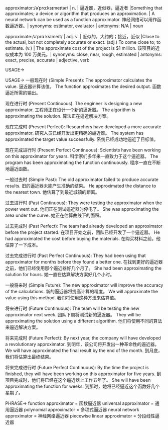 approximator:/əˈprɑːksɪmeɪtər/ | n. | 逼近器，近似器，逼近者 |Something that approximates; a device or algorithm that produces an approximation. |  A neural network can be used as a function approximator.  神经网络可以用作函数逼近器。| synonyms: estimator, evaluator | antonyms: N/A | noun

approximate:/əˈprɑːksɪmeɪt/ | adj. v. | 近似的，大约的；接近，近似 |Close to the actual, but not completely accurate or exact. (adj.) To come close to; to estimate. (v.) | The approximate cost of the project is $1 million.  该项目的近似成本为 100 万美元。| synonyms: close, near, rough, estimated | antonyms: exact, precise, accurate | adjective, verb

USAGE->

USAGE->
一般现在时 (Simple Present):
The approximator calculates the value.  逼近器计算该值。
The function approximates the desired output. 函数逼近所需的输出。


现在进行时 (Present Continuous):
The engineer is designing a new approximator.  工程师正在设计一个新的逼近器。
The algorithm is approximating the solution.  算法正在逼近解决方案。


现在完成时 (Present Perfect):
Researchers have developed a more accurate approximator. 研究人员已经开发出更精确的逼近器。
The system has approximated the target value successfully. 系统已经成功地逼近了目标值。


现在完成进行时 (Present Perfect Continuous):
Scientists have been working on this approximator for years. 科学家们多年来一直致力于这个逼近器。
The program has been approximating the function continuously. 程序一直在不断地逼近函数。


一般过去时 (Simple Past):
The old approximator failed to produce accurate results.  旧的逼近器未能产生准确的结果。
He approximated the distance to the nearest town.  他估算了到最近城镇的距离。


过去进行时 (Past Continuous):
They were testing the approximator when the power went out.  他们正在测试逼近器时停电了。
She was approximating the area under the curve. 她正在估算曲线下的面积。


过去完成时 (Past Perfect):
The team had already developed an approximator before the project started.  在项目开始之前，团队已经开发了一个逼近器。
He had approximated the cost before buying the materials. 在购买材料之前，他估算了一下成本。


过去完成进行时 (Past Perfect Continuous):
They had been using that approximator for months before they found a better one.  在找到更好的逼近器之前，他们已经使用那个逼近器好几个月了。
She had been approximating the solution for hours. 她一直在估算解决方案好几个小时。


一般将来时 (Simple Future):
The new approximator will improve the accuracy of the calculations.  新的逼近器将提高计算的精度。
We will approximate the value using this method. 我们将使用这种方法来估算值。


将来进行时 (Future Continuous):
The team will be testing the new approximator next week.  团队下周将测试新的逼近器。
They will be approximating the solution using a different algorithm.  他们将使用不同的算法来逼近解决方案。


将来完成时 (Future Perfect):
By next year, the company will have developed a revolutionary approximator.  到明年，该公司将开发出一种革命性的逼近器。
We will have approximated the final result by the end of the month. 到月底，我们将估算出最终结果。


将来完成进行时 (Future Perfect Continuous):
By the time the project is finished, they will have been working on this approximator for five years.  到项目完成时，他们将已经在这个逼近器上工作五年了。
She will have been approximating the function for weeks. 到那时，她将已经逼近这个函数好几个星期了。

PHRASE->
function approximator = 函数逼近器
universal approximator = 通用逼近器
polynomial approximator = 多项式逼近器
neural network approximator = 神经网络逼近器
piecewise linear approximator = 分段线性逼近器
